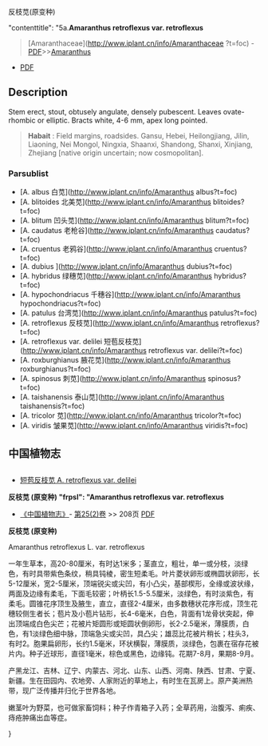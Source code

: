 反枝苋(原变种)

 

  "contenttitle": "5a.**Amaranthus retroflexus var. retroflexus**

> [Amaranthaceae](http://www.iplant.cn/info/Amaranthaceae ?t=foc) - [PDF](http://iplant.cn/foc/pdf/Amaranthaceae.pdf)>>[Amaranthus](http://www.iplant.cn/info/Amaranthus?t=foc)

 - [PDF](http://www.iplant.cn/foc/pdf/Amaranthus.pdf)

## Description

Stem erect, stout, obtusely angulate, densely pubescent. Leaves ovate-rhombic or elliptic. Bracts white, 4-6 mm, apex long pointed.

> **Habait** : 
> Field margins, roadsides. Gansu, Hebei, Heilongjiang, Jilin, Liaoning, Nei Mongol, Ningxia, Shaanxi, Shandong, Shanxi, Xinjiang, Zhejiang [native origin uncertain; now cosmopolitan].

### Parsublist

* [A.  albus  白苋](http://www.iplant.cn/info/Amaranthus albus?t=foc)
* [A.  blitoides  北美苋](http://www.iplant.cn/info/Amaranthus blitoides?t=foc)
* [A.  blitum  凹头苋](http://www.iplant.cn/info/Amaranthus blitum?t=foc)
* [A.  caudatus  老枪谷](http://www.iplant.cn/info/Amaranthus caudatus?t=foc)
* [A.  cruentus  老鸦谷](http://www.iplant.cn/info/Amaranthus cruentus?t=foc)
* [A.  dubius  ](http://www.iplant.cn/info/Amaranthus dubius?t=foc)
* [A.  hybridus  绿穗苋](http://www.iplant.cn/info/Amaranthus hybridus?t=foc)
* [A.  hypochondriacus  千穗谷](http://www.iplant.cn/info/Amaranthus hypochondriacus?t=foc)
* [A.  patulus  台湾苋](http://www.iplant.cn/info/Amaranthus patulus?t=foc)
* [A.  retroflexus  反枝苋](http://www.iplant.cn/info/Amaranthus retroflexus?t=foc)
* [A.  retroflexus var. delilei  短苞反枝苋](http://www.iplant.cn/info/Amaranthus retroflexus var. delilei?t=foc)
* [A.  roxburghianus  腋花苋](http://www.iplant.cn/info/Amaranthus roxburghianus?t=foc)
* [A.  spinosus  刺苋](http://www.iplant.cn/info/Amaranthus spinosus?t=foc)
* [A.  taishanensis  泰山苋](http://www.iplant.cn/info/Amaranthus taishanensis?t=foc)
* [A.  tricolor  苋](http://www.iplant.cn/info/Amaranthus tricolor?t=foc)
* [A.  viridis  皱果苋](http://www.iplant.cn/info/Amaranthus viridis?t=foc)

## 中国植物志

## 
* [短苞反枝苋  A.  retroflexus var. delilei](Amaranthus-retroflexus-var-delilei-短苞反枝苋.md)

**反枝苋 (原变种)
  "frpsl": "Amaranthus retroflexus var. retroflexus**

* [《中国植物志》](http://www.iplant.cn/frps)- [第25(2)卷](http://www.iplant.cn/frps/vol/25(2)) >> 208页 [PDF](http://www.iplant.cn/frps/pdf/25(2)/208.pdf)

**反枝苋 (原变种)**

Amaranthus retroflexus L. var. retroflexus

一年生草本，高20-80厘米，有时达1米多；茎直立，粗壮，单一或分枝，淡绿色，有时具带紫色条纹，稍具钝棱，密生短柔毛。叶片菱状卵形或椭圆状卵形，长5-12厘米，宽2-5厘米，顶端锐尖或尖凹，有小凸尖，基部楔形，全缘或波状缘，两面及边缘有柔毛，下面毛较密；叶柄长1.5-5.5厘米，淡绿色，有时淡紫色，有柔毛。圆锥花序顶生及腋生，直立，直径2-4厘米，由多数穗状花序形成，顶生花穗较侧生者长；苞片及小苞片钻形，长4-6毫米，白色，背面有1龙骨状突起，伸出顶端成白色尖芒；花被片矩圆形或矩圆状倒卵形，长2-2.5毫米，薄膜质，白色，有1淡绿色细中脉，顶端急尖或尖凹，具凸尖；雄蕊比花被片稍长；柱头3，有时2。胞果扁卵形，长约1.5毫米，环状横裂，薄膜质，淡绿色，包裹在宿存花被片内。种子近球形，直径1毫米，棕色或黑色，边缘钝。花期7-8月，果期8-9月。

产黑龙江、吉林、辽宁、内蒙古、河北、山东、山西、河南、陕西、甘肃、宁夏、新疆。生在田园内、农地旁、人家附近的草地上，有时生在瓦房上。原产美洲热带，现广泛传播并归化于世界各地。

嫩茎叶为野菜，也可做家畜饲料；种子作青箱子入药；全草药用，治腹泻、痢疾、痔疮肿痛出血等症。

}